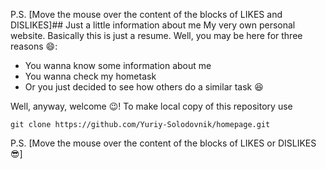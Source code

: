 P.S. [Move the mouse over the content of the blocks of LIKES and DISLIKES]## Just a little information about me
My very own personal website. Basically this is just a resume.
Well, you may be here for three reasons :smile::

- You wanna know some information about me
- You wanna check my hometask
- Or you just decided to see how others do a similar task :laughing:

Well, anyway, welcome :wink:!
To make local copy of this repository use

`git clone https://github.com/Yuriy-Solodovnik/homepage.git`

P.S. [Move the mouse over the content of the blocks of LIKES or DISLIKES :sunglasses:]
